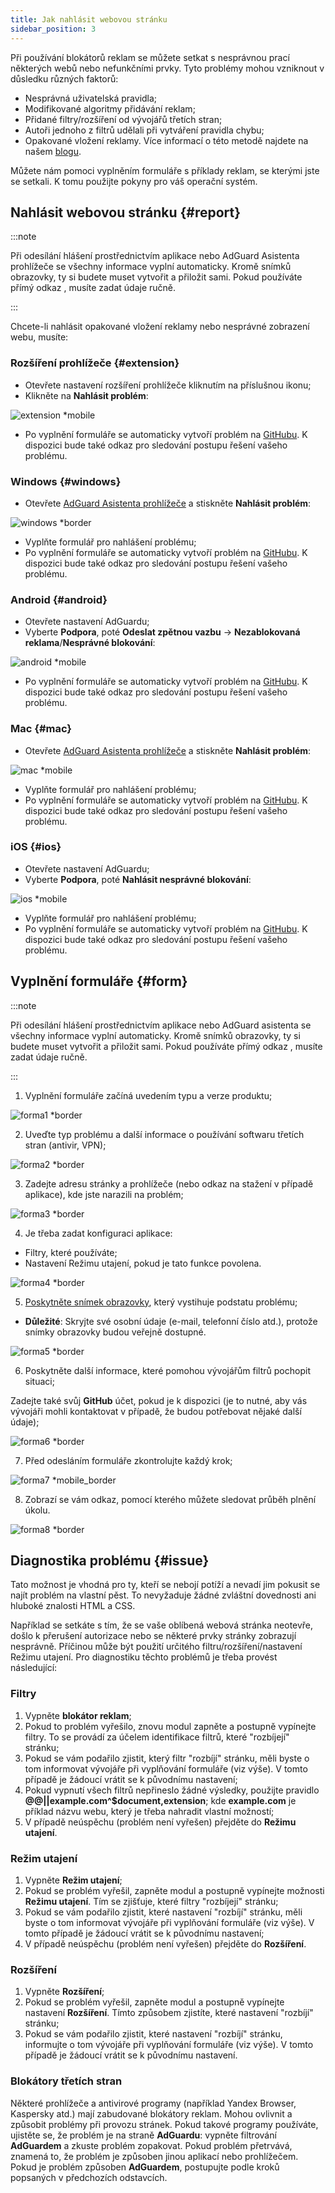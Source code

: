 ```yaml
---
title: Jak nahlásit webovou stránku
sidebar_position: 3
---
```



Při používání blokátorů reklam se můžete setkat s nesprávnou prací některých webů nebo nefunkčními prvky. Tyto problémy mohou vzniknout v důsledku různých faktorů:

* Nesprávná uživatelská pravidla;
* Modifikované algoritmy přidávání reklam;
* Přidané filtry/rozšíření od vývojářů třetích stran;
* Autoři jednoho z filtrů udělali při vytváření pravidla chybu;
* Opakované vložení reklamy. Více informací o této metodě najdete na našem [blogu](https://adguard.com/blog/ad-reinsertion.html).

Můžete nám pomoci vyplněním formuláře s příklady reklam, se kterými jste se setkali. K tomu použijte pokyny pro váš operační systém.

## Nahlásit webovou stránku {#report}

:::note

Při odesílání hlášení prostřednictvím aplikace nebo AdGuard Asistenta prohlížeče se všechny informace vyplní automaticky. Kromě snímků obrazovky, ty si budete muset vytvořit a přiložit sami. Pokud používáte přímý odkaz [](https://reports.adguard.com/new_issue.html), musíte zadat údaje ručně.

:::

Chcete-li nahlásit opakované vložení reklamy nebo nesprávné zobrazení webu, musíte:

### Rozšíření prohlížeče {#extension}

* Otevřete nastavení rozšíření prohlížeče kliknutím na příslušnou ikonu;
* Klikněte na **Nahlásit problém**:

![extension *mobile](https://cdn.adtidy.org/content/Kb/ad_blocker/guides/extension_issue.png)

* Po vyplnění formuláře se automaticky vytvoří problém na [GitHubu](https://github.com/AdguardTeam/AdguardFilters/issues). K dispozici bude také odkaz pro sledování postupu řešení vašeho problému.

### Windows {#windows}

* Otevřete [AdGuard Asistenta prohlížeče](/adguard-for-windows/browser-assistant) a stiskněte **Nahlásit problém**:

![windows *border](https://cdn.adtidy.org/content/Kb/ad_blocker/guides/browser-assistant.png)

* Vyplňte formulář pro nahlášení problému;
* Po vyplnění formuláře se automaticky vytvoří problém na [GitHubu](https://github.com/AdguardTeam/AdguardFilters/issues). K dispozici bude také odkaz pro sledování postupu řešení vašeho problému.

### Android {#android}

* Otevřete nastavení AdGuardu;
* Vyberte **Podpora**, poté **Odeslat zpětnou vazbu** → **Nezablokovaná reklama**/**Nesprávné blokování**:

![android *mobile](https://cdn.adtidy.org/content/Kb/ad_blocker/guides/android.png)

* Po vyplnění formuláře se automaticky vytvoří problém na [GitHubu](https://github.com/AdguardTeam/AdguardFilters/issues). K dispozici bude také odkaz pro sledování postupu řešení vašeho problému.

### Mac {#mac}

* Otevřete [AdGuard Asistenta prohlížeče](/adguard-for-mac/browser-assistant) a stiskněte **Nahlásit problém**:

![mac *mobile](https://cdn.adtidy.org/content/kb/ad_blocker/guides/browser-assistant-mac.png)

* Vyplňte formulář pro nahlášení problému;
* Po vyplnění formuláře se automaticky vytvoří problém na [GitHubu](https://github.com/AdguardTeam/AdguardFilters/issues). K dispozici bude také odkaz pro sledování postupu řešení vašeho problému.

### iOS {#ios}

* Otevřete nastavení AdGuardu;
* Vyberte **Podpora**, poté **Nahlásit nesprávné blokování**:

![ios *mobile](https://cdn.adtidy.org/content/Kb/ad_blocker/guides/ios_issue.png)

* Vyplňte formulář pro nahlášení problému;
* Po vyplnění formuláře se automaticky vytvoří problém na [GitHubu](https://github.com/AdguardTeam/AdguardFilters/issues). K dispozici bude také odkaz pro sledování postupu řešení vašeho problému.

## Vyplnění formuláře {#form}

:::note

Při odesílání hlášení prostřednictvím aplikace nebo AdGuard asistenta se všechny informace vyplní automaticky. Kromě snímků obrazovky, ty si budete muset vytvořit a přiložit sami. Pokud používáte přímý odkaz [](https://reports.adguard.com/new_issue.html), musíte zadat údaje ručně.

:::

1. Vyplnění formuláře začíná uvedením typu a verze produktu;

![forma1 *border](https://cdn.adtidy.org/content/Kb/ad_blocker/guides/forma1en.png)

2. Uveďte typ problému a další informace o používání softwaru třetích stran (antivir, VPN);

![forma2 *border](https://cdn.adtidy.org/content/Kb/ad_blocker/guides/forma2en.png)

3. Zadejte adresu stránky a prohlížeče (nebo odkaz na stažení v případě aplikace), kde jste narazili na problém;

![forma3 *border](https://cdn.adtidy.org/content/Kb/ad_blocker/guides/forma3en.png)

4. Je třeba zadat konfiguraci aplikace:
* Filtry, které používáte;
* Nastavení Režimu utajení, pokud je tato funkce povolena.

![forma4 *border](https://cdn.adtidy.org/content/kb/ad_blocker/guides/forma4en.png)

5. [Poskytněte snímek obrazovky](../take-screenshot), který vystihuje podstatu problému;

* **Důležité**: Skryjte své osobní údaje (e-mail, telefonní číslo atd.), protože snímky obrazovky budou veřejně dostupné.

![forma5 *border](https://cdn.adtidy.org/content/Kb/ad_blocker/guides/forma5en.png)

6. Poskytněte další informace, které pomohou vývojářům filtrů pochopit situaci;

Zadejte také svůj **GitHub** účet, pokud je k dispozici (je to nutné, aby vás vývojáři mohli kontaktovat v případě, že budou potřebovat nějaké další údaje);

![forma6 *border](https://cdn.adtidy.org/content/Kb/ad_blocker/guides/forma6en.png)

7. Před odesláním formuláře zkontrolujte každý krok;

![forma7 *mobile_border](https://cdn.adtidy.org/content/Kb/ad_blocker/guides/forma7en.png)

8. Zobrazí se vám odkaz, pomocí kterého můžete sledovat průběh plnění úkolu.

![forma8 *border](https://cdn.adtidy.org/content/Kb/ad_blocker/guides/forma8en.png)

## Diagnostika problému {#issue}

Tato možnost je vhodná pro ty, kteří se nebojí potíží a nevadí jim pokusit se najít problém na vlastní pěst. To nevyžaduje žádné zvláštní dovednosti ani hluboké znalosti HTML a CSS.

Například se setkáte s tím, že se vaše oblíbená webová stránka neotevře, došlo k přerušení autorizace nebo se některé prvky stránky zobrazují nesprávně. Příčinou může být použití určitého filtru/rozšíření/nastavení Režimu utajení. Pro diagnostiku těchto problémů je třeba provést následující:

### **Filtry**

1. Vypněte **blokátor reklam**;
2. Pokud to problém vyřešilo, znovu modul zapněte a postupně vypínejte filtry. To se provádí za účelem identifikace filtrů, které "rozbíjejí" stránku;
3. Pokud se vám podařilo zjistit, který filtr "rozbíjí" stránku, měli byste o tom informovat vývojáře při vyplňování formuláře (viz výše). V tomto případě je žádoucí vrátit se k původnímu nastavení;
4. Pokud vypnutí všech filtrů nepřineslo žádné výsledky, použijte pravidlo **@@||example.com^$document,extension**; kde **example.com** je příklad názvu webu, který je třeba nahradit vlastní možností;
5. V případě neúspěchu (problém není vyřešen) přejděte do **Režimu utajení**.

### **Režim utajení**

1. Vypněte **Režim utajení**;
2. Pokud se problém vyřešil, zapněte modul a postupně vypínejte možnosti **Režimu utajení**. Tím se zjišťuje, které filtry "rozbíjejí" stránku;
3. Pokud se vám podařilo zjistit, které nastavení "rozbíjí" stránku, měli byste o tom informovat vývojáře při vyplňování formuláře (viz výše). V tomto případě je žádoucí vrátit se k původnímu nastavení;
4. V případě neúspěchu (problém není vyřešen) přejděte do **Rozšíření**.

### **Rozšíření**

1. Vypněte **Rozšíření**;
2. Pokud se problém vyřešil, zapněte modul a postupně vypínejte nastavení **Rozšíření**. Tímto způsobem zjistíte, které nastavení "rozbíjí" stránku;
3. Pokud se vám podařilo zjistit, které nastavení "rozbíjí" stránku, informujte o tom vývojáře při vyplňování formuláře (viz výše). V tomto případě je žádoucí vrátit se k původnímu nastavení.

### **Blokátory třetích stran**
Některé prohlížeče a antivirové programy (například Yandex Browser, Kaspersky atd.) mají zabudované blokátory reklam. Mohou ovlivnit a způsobit problémy při provozu stránek. Pokud takové programy používáte, ujistěte se, že problém je na straně **AdGuardu**: vypněte filtrování **AdGuardem** a zkuste problém zopakovat. Pokud problém přetrvává, znamená to, že problém je způsoben jinou aplikací nebo prohlížečem. Pokud je problém způsoben **AdGuardem**, postupujte podle kroků popsaných v předchozích odstavcích.
